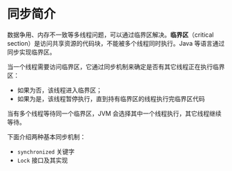 # 同步简介

数据争用、内存不一致等多线程问题，可以通过临界区解决。**临界区**（critical section）是访问共享资源的代码块，不能被多个线程同时执行。Java 等语言通过同步实现临界区。

当一个线程需要访问临界区，它通过同步机制来确定是否有其它线程正在执行临界区：

- 如果为否，该线程进入临界区；
- 如果为是，该线程暂停执行，直到持有临界区的线程执行完临界区代码

当有多个线程等待同一个临界区，JVM 会选择其中一个线程执行，其它线程继续等待。

下面介绍两种基本同步机制：

- `synchronized` 关键字
- `Lock` 接口及其实现
